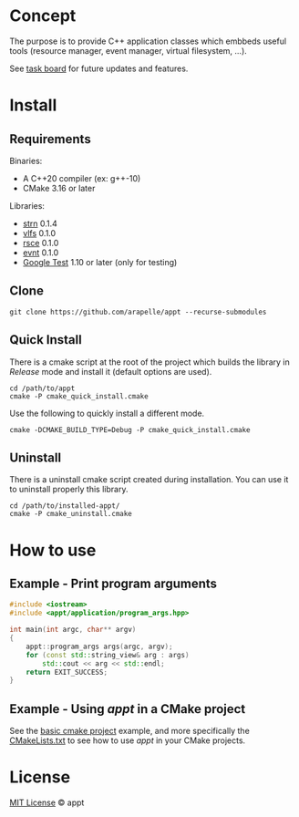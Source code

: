 # Concept

The purpose is to provide C++ application classes which embbeds useful tools (resource manager, event manager, virtual filesystem, ...).

See [task board](https://app.gitkraken.com/glo/board/X22qD23fUgARI-ki) for future updates and features.

# Install

## Requirements

Binaries:

- A C++20 compiler (ex: g++-10)
- CMake 3.16 or later

Libraries:

- [strn](https://github.com/arapelle/strn) 0.1.4
- [vlfs](https://github.com/arapelle/vlfs) 0.1.0
- [rsce](https://github.com/arapelle/rsce) 0.1.0
- [evnt](https://github.com/arapelle/evnt) 0.1.0
- [Google Test](https://github.com/google/googletest) 1.10 or later (only for testing)

## Clone

```
git clone https://github.com/arapelle/appt --recurse-submodules
```

## Quick Install

There is a cmake script at the root of the project which builds the library in *Release* mode and install it (default options are used).

```
cd /path/to/appt
cmake -P cmake_quick_install.cmake
```

Use the following to quickly install a different mode.

```
cmake -DCMAKE_BUILD_TYPE=Debug -P cmake_quick_install.cmake
```

## Uninstall

There is a uninstall cmake script created during installation. You can use it to uninstall properly this library.

```
cd /path/to/installed-appt/
cmake -P cmake_uninstall.cmake
```

# How to use

## Example - Print program arguments

```c++
#include <iostream>
#include <appt/application/program_args.hpp>

int main(int argc, char** argv)
{
    appt::program_args args(argc, argv);
    for (const std::string_view& arg : args)
        std::cout << arg << std::endl;
    return EXIT_SUCCESS;
}
```

## Example - Using *appt* in a CMake project

See the [basic cmake project](https://github.com/arapelle/appt/tree/master/example/basic_cmake_project) example, and more specifically the [CMakeLists.txt](https://github.com/arapelle/appt/tree/master/example/basic_cmake_project/CMakeLists.txt) to see how to use *appt* in your CMake projects.

# License

[MIT License](https://github.com/arapelle/appt/blob/master/LICENSE.md) © appt
